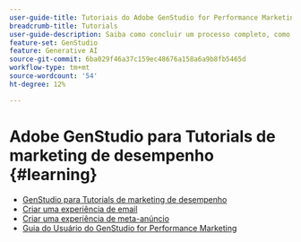 ```yaml
---
user-guide-title: Tutoriais do Adobe GenStudio for Performance Marketing
breadcrumb-title: Tutorials
user-guide-description: Saiba como concluir um processo completo, como criar uma experiência de email, seguindo os tutoriais do GenStudio for Performance Marketing.
feature-set: GenStudio
feature: Generative AI
source-git-commit: 6ba029f46a37c159ec48676a158a6a9b8fb5465d
workflow-type: tm+mt
source-wordcount: '54'
ht-degree: 12%

---
```



# Adobe GenStudio para Tutorials de marketing de desempenho {#learning}

+ [GenStudio para Tutorials de marketing de desempenho](tutorials.md)
+ [Criar uma experiência de email](create-email-experience.md)
+ [Criar uma experiência de meta-anúncio](create-meta-ad.md)
+ [Guia do Usuário do GenStudio for Performance Marketing](https://experienceleague.adobe.com/docs/genstudio/user-guide/home.html)
